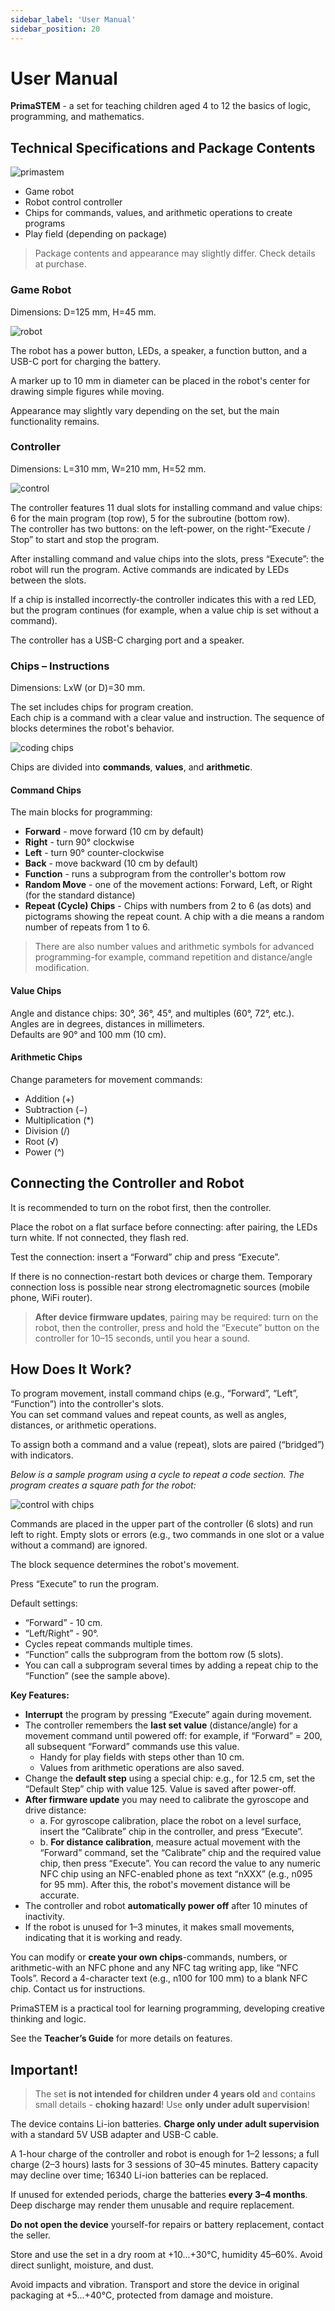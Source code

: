 ```yaml
---
sidebar_label: 'User Manual'
sidebar_position: 20
---
```


# User Manual

**PrimaSTEM** - a set for teaching children aged 4 to 12 the basics of logic, programming, and mathematics.

## Technical Specifications and Package Contents

![primastem](images/photo_2_2025-02-10_17-39-32.png)

- Game robot
- Robot control controller
- Chips for commands, values, and arithmetic operations to create programs
- Play field (depending on package)

> Package contents and appearance may slightly differ. Check details at purchase.

### Game Robot

Dimensions: D=125 mm, H=45 mm.

![robot](images/photo_2025-02-10_17-38-46.png)

The robot has a power button, LEDs, a speaker, a function button, and a USB-C port for charging the battery.

A marker up to 10 mm in diameter can be placed in the robot's center for drawing simple figures while moving.

Appearance may slightly vary depending on the set, but the main functionality remains.

### Controller

Dimensions: L=310 mm, W=210 mm, H=52 mm.

![control](images/photo_29_2025-02-10_17-39-32.png)

The controller features 11 dual slots for installing command and value chips: 6 for the main program (top row), 5 for the subroutine (bottom row).  
The controller has two buttons: on the left-power, on the right-“Execute / Stop” to start and stop the program.

After installing command and value chips into the slots, press “Execute”: the robot will run the program. Active commands are indicated by LEDs between the slots.

If a chip is installed incorrectly-the controller indicates this with a red LED, but the program continues (for example, when a value chip is set without a command).

The controller has a USB-C charging port and a speaker.

### Chips – Instructions

Dimensions: LxW (or D)=30 mm.

The set includes chips for program creation.  
Each chip is a command with a clear value and instruction. The sequence of blocks determines the robot's behavior.

![coding chips](images/Image16.jpg)

Chips are divided into **commands**, **values**, and **arithmetic**.

#### Command Chips

The main blocks for programming:

- **Forward** - move forward (10 cm by default)
- **Right** - turn 90° clockwise
- **Left** - turn 90° counter-clockwise
- **Back** - move backward (10 cm by default)
- **Function** - runs a subprogram from the controller's bottom row
- **Random Move** - one of the movement actions: Forward, Left, or Right (for the standard distance)
- **Repeat (Cycle) Chips** - Chips with numbers from 2 to 6 (as dots) and pictograms showing the repeat count. A chip with a die means a random number of repeats from 1 to 6.

> There are also number values and arithmetic symbols for advanced programming-for example, command repetition and distance/angle modification.

#### Value Chips

Angle and distance chips: 30°, 36°, 45°, and multiples (60°, 72°, etc.).  
Angles are in degrees, distances in millimeters.  
Defaults are 90° and 100 mm (10 cm).

#### Arithmetic Chips

Change parameters for movement commands:

- Addition (+)
- Subtraction (−)
- Multiplication (*)
- Division (/)
- Root (√)
- Power (^)

## Connecting the Controller and Robot

It is recommended to turn on the robot first, then the controller.

Place the robot on a flat surface before connecting: after pairing, the LEDs turn white. If not connected, they flash red.

Test the connection: insert a “Forward” chip and press “Execute”.

If there is no connection-restart both devices or charge them. Temporary connection loss is possible near strong electromagnetic sources (mobile phone, WiFi router).

> **After device firmware updates**, pairing may be required: turn on the robot, then the controller, press and hold the “Execute” button on the controller for 10–15 seconds, until you hear a sound.

## How Does It Work?

To program movement, install command chips (e.g., “Forward”, “Left”, “Function”) into the controller's slots.  
You can set command values and repeat counts, as well as angles, distances, or arithmetic operations.

To assign both a command and a value (repeat), slots are paired (“bridged”) with indicators.

  *Below is a sample program using a cycle to repeat a code section. The program creates a square path for the robot:*

![control with chips](images/manual1a.excalidraw.svg)

Commands are placed in the upper part of the controller (6 slots) and run left to right. Empty slots or errors (e.g., two commands in one slot or a value without a command) are ignored.

The block sequence determines the robot's movement.

Press “Execute” to run the program.

Default settings:  
- “Forward” - 10 cm.
- “Left/Right” - 90°.
- Cycles repeat commands multiple times.
- “Function” calls the subprogram from the bottom row (5 slots).
- You can call a subprogram several times by adding a repeat chip to the “Function” (see the sample above).

**Key Features:**

- **Interrupt** the program by pressing “Execute” again during movement.
- The controller remembers the **last set value** (distance/angle) for a movement command until powered off: for example, if “Forward” = 200, all subsequent “Forward” commands use this value.
    - Handy for play fields with steps other than 10 cm.
    - Values from arithmetic operations are also saved.
- Change the **default step** using a special chip: e.g., for 12.5 cm, set the “Default Step” chip with value 125. Value is saved after power-off.
- **After firmware update** you may need to calibrate the gyroscope and drive distance:
    - a. For gyroscope calibration, place the robot on a level surface, insert the “Calibrate” chip in the controller, and press “Execute”.
    - b. **For distance calibration**, measure actual movement with the “Forward” command, set the “Calibrate” chip and the required value chip, then press “Execute”. You can record the value to any numeric NFC chip using an NFC-enabled phone as text “nXXX” (e.g., n095 for 95 mm). After this, the robot's movement distance will be accurate.
- The controller and robot **automatically power off** after 10 minutes of inactivity.
- If the robot is unused for 1–3 minutes, it makes small movements, indicating that it is working and ready.

You can modify or **create your own chips**-commands, numbers, or arithmetic-with an NFC phone and any NFC tag writing app, like “NFC Tools”. Record a 4-character text (e.g., n100 for 100 mm) to a blank NFC chip. Contact us for instructions.

PrimaSTEM is a practical tool for learning programming, developing creative thinking and logic.

See the **Teacher’s Guide** for more details on features.

## Important!

> The set **is not intended for children under 4 years old** and contains small details - **choking hazard**! Use **only under adult supervision**!

The device contains Li-ion batteries. **Charge only under adult supervision** with a standard 5V USB adapter and USB-C cable.

A 1-hour charge of the controller and robot is enough for 1–2 lessons; a full charge (2–3 hours) lasts for 3 sessions of 30–45 minutes. Battery capacity may decline over time; 16340 Li-ion batteries can be replaced.

If unused for extended periods, charge the batteries **every 3–4 months**. Deep discharge may render them unusable and require replacement.

**Do not open the device** yourself-for repairs or battery replacement, contact the seller.

Store and use the set in a dry room at +10...+30°C, humidity 45–60%. Avoid direct sunlight, moisture, and dust.

Avoid impacts and vibration. Transport and store the device in original packaging at +5...+40°C, protected from damage and moisture.
